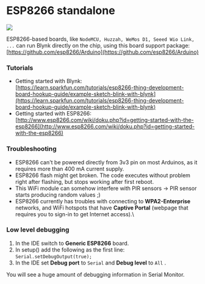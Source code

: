 # ESP8266 standalone

![](https://camo.githubusercontent.com/38e041c5e75007dc2b15300d41d13d364cd6695a/68747470733a2f2f73746174696373332e736565656473747564696f2e636f6d2f696d616765732f313133393930313035253230312e6a7067)

ESP8266-based boards, like `NodeMCU, Huzzah, WeMos D1, Seeed Wio Link, ...` can run Blynk directly on the chip, using this board support package: [https://github.com/esp8266/Arduino](https://github.com/esp8266/Arduino)

### Tutorials <a href="tutorials" id="tutorials"></a>

* Getting started with Blynk: [https://learn.sparkfun.com/tutorials/esp8266-thing-development-board-hookup-guide/example-sketch-blink-with-blynk](https://learn.sparkfun.com/tutorials/esp8266-thing-development-board-hookup-guide/example-sketch-blink-with-blynk)
* Getting started with ESP8266: [http://www.esp8266.com/wiki/doku.php?id=getting-started-with-the-esp8266](http://www.esp8266.com/wiki/doku.php?id=getting-started-with-the-esp8266)

### Troubleshooting <a href="troubleshooting" id="troubleshooting"></a>

* ESP8266 can't be powered directly from 3v3 pin on most Arduinos, as it requires more than 400 mA current supply. 
* ESP8266 flash might get broken. The code executes without problem right after flashing, but stops working after first reboot.
* This WiFi module can somehow interfere with PIR sensors -> PIR sensor starts producing random values ;)
* ESP8266 currently has troubles with connecting to **WPA2-Enterprise** networks, and WiFi hotspots that have **Captive Portal** (webpage that requires you to sign-in to get Internet access).\


### Low level debugging <a href="low-level-debugging" id="low-level-debugging"></a>

1. In the IDE switch to **Generic ESP8266** board.
2. In setup() add the following as the first line:\
       `Serial.setDebugOutput(true);`
3. In the IDE set **Debug port** to `Serial`  and **Debug level** to `All` .

You will see a huge amount of debugging information in Serial Monitor.
